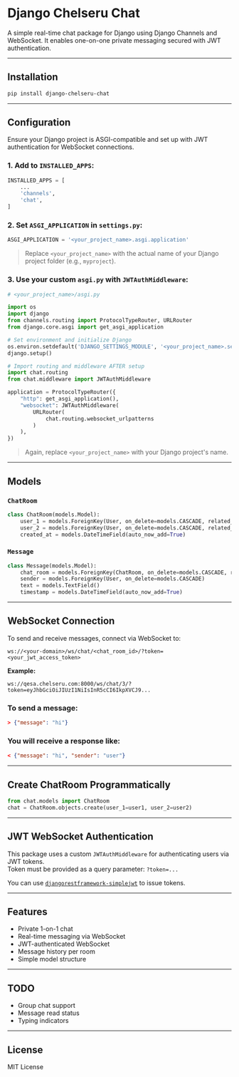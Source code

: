 # Django Chelseru Chat

A simple real-time chat package for Django using Django Channels and WebSocket. It enables one-on-one private messaging secured with JWT authentication.

---

## Installation

```bash
pip install django-chelseru-chat
```

---

## Configuration

Ensure your Django project is ASGI-compatible and set up with JWT authentication for WebSocket connections.

### 1. Add to `INSTALLED_APPS`:

```python
INSTALLED_APPS = [
    ...
    'channels',
    'chat',
]
```

### 2. Set `ASGI_APPLICATION` in `settings.py`:

```python
ASGI_APPLICATION = '<your_project_name>.asgi.application'
```
> Replace `<your_project_name>` with the actual name of your Django project folder (e.g., `myproject`).

### 3. Use your custom `asgi.py` with `JWTAuthMiddleware`:

```python
# <your_project_name>/asgi.py

import os
import django
from channels.routing import ProtocolTypeRouter, URLRouter
from django.core.asgi import get_asgi_application

# Set environment and initialize Django
os.environ.setdefault('DJANGO_SETTINGS_MODULE', '<your_project_name>.settings')
django.setup()

# Import routing and middleware AFTER setup
import chat.routing
from chat.middleware import JWTAuthMiddleware

application = ProtocolTypeRouter({
    "http": get_asgi_application(),
    "websocket": JWTAuthMiddleware(
        URLRouter(
            chat.routing.websocket_urlpatterns
        )
    ),
})
```
> Again, replace `<your_project_name>` with your Django project's name.

---

## Models

### `ChatRoom`

```python
class ChatRoom(models.Model):
    user_1 = models.ForeignKey(User, on_delete=models.CASCADE, related_name='user1_chats')
    user_2 = models.ForeignKey(User, on_delete=models.CASCADE, related_name='user2_chats')
    created_at = models.DateTimeField(auto_now_add=True)
```

### `Message`

```python
class Message(models.Model):
    chat_room = models.ForeignKey(ChatRoom, on_delete=models.CASCADE, related_name='messages')
    sender = models.ForeignKey(User, on_delete=models.CASCADE)
    text = models.TextField()
    timestamp = models.DateTimeField(auto_now_add=True)
```

---

## WebSocket Connection

To send and receive messages, connect via WebSocket to:

```
ws://<your-domain>/ws/chat/<chat_room_id>/?token=<your_jwt_access_token>
```

**Example:**

```
ws://qesa.chelseru.com:8000/ws/chat/3/?token=eyJhbGciOiJIUzI1NiIsInR5cCI6IkpXVCJ9...
```

### To send a message:

```json
> {"message": "hi"}
```

### You will receive a response like:

```json
< {"message": "hi", "sender": "user"}
```

---

## Create ChatRoom Programmatically

```python
from chat.models import ChatRoom
chat = ChatRoom.objects.create(user_1=user1, user_2=user2)
```

---

## JWT WebSocket Authentication

This package uses a custom `JWTAuthMiddleware` for authenticating users via JWT tokens.  
Token must be provided as a query parameter: `?token=...`

You can use [`djangorestframework-simplejwt`](https://django-rest-framework-simplejwt.readthedocs.io/) to issue tokens.

---

## Features

- Private 1-on-1 chat
- Real-time messaging via WebSocket
- JWT-authenticated WebSocket
- Message history per room
- Simple model structure

---

## TODO

- Group chat support
- Message read status
- Typing indicators

---

## License

MIT License

